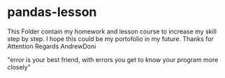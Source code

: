 # pandas-lesson
This Folder contain my homework and lesson course to increase my skill step by step. I hope this could be my portofolio in my future.
Thanks for Attention
Regards AndrewDoni

"error is your best friend, with errors you get to know your program more closely"

